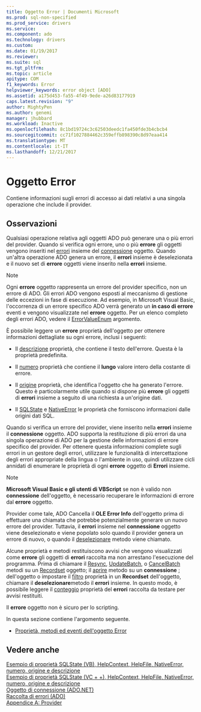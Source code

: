 ```yaml
---
title: Oggetto Error | Documenti Microsoft
ms.prod: sql-non-specified
ms.prod_service: drivers
ms.service: 
ms.component: ado
ms.technology: drivers
ms.custom: 
ms.date: 01/19/2017
ms.reviewer: 
ms.suite: sql
ms.tgt_pltfrm: 
ms.topic: article
apitype: COM
f1_keywords: Error
helpviewer_keywords: error object [ADO]
ms.assetid: a175d453-fa55-4f49-9ede-a26d83177919
caps.latest.revision: "9"
author: MightyPen
ms.author: genemi
manager: jhubbard
ms.workload: Inactive
ms.openlocfilehash: 8c1bd19724c3c62503deedc1fa450fde3b4cbcb4
ms.sourcegitcommit: cc71f1027884462c359effb898390c8d97eaa414
ms.translationtype: MT
ms.contentlocale: it-IT
ms.lasthandoff: 12/21/2017
---
```

# <a name="error-object"></a>Oggetto Error
Contiene informazioni sugli errori di accesso ai dati relativi a una singola operazione che include il provider.  
  
## <a name="remarks"></a>Osservazioni  
 Qualsiasi operazione relativa agli oggetti ADO può generare una o più errori del provider. Quando si verifica ogni errore, uno o più **errore** gli oggetti vengono inseriti nel [errori](../../../ado/reference/ado-api/errors-collection-ado.md) insieme del [connessione](../../../ado/reference/ado-api/connection-object-ado.md) oggetto. Quando un'altra operazione ADO genera un errore, il **errori** insieme è deselezionata e il nuovo set di **errore** oggetti viene inserito nella **errori** insieme.  
  
> [!NOTE]
>  Ogni **errore** oggetto rappresenta un errore del provider specifico, non un errore di ADO. Gli errori ADO vengono esposti al meccanismo di gestione delle eccezioni in fase di esecuzione. Ad esempio, in Microsoft Visual Basic, l'occorrenza di un errore specifico ADO verrà generato un **in caso di errore** eventi e vengono visualizzate nel **errore** oggetto. Per un elenco completo degli errori ADO, vedere il [ErrorValueEnum](../../../ado/reference/ado-api/errorvalueenum.md) argomento.  
  
 È possibile leggere un **errore** proprietà dell'oggetto per ottenere informazioni dettagliate su ogni errore, inclusi i seguenti:  
  
-   Il [descrizione](../../../ado/reference/ado-api/description-property.md) proprietà, che contiene il testo dell'errore. Questa è la proprietà predefinita.  
  
-   Il [numero](../../../ado/reference/ado-api/number-property-ado.md) proprietà che contiene il **lungo** valore intero della costante di errore.  
  
-   Il [origine](../../../ado/reference/ado-api/source-property-ado-error.md) proprietà, che identifica l'oggetto che ha generato l'errore. Questo è particolarmente utile quando si dispone più **errore** gli oggetti di **errori** insieme a seguito di una richiesta a un'origine dati.  
  
-   Il [SQLState](../../../ado/reference/ado-api/sqlstate-property.md) e [NativeError](../../../ado/reference/ado-api/nativeerror-property-ado.md) le proprietà che forniscono informazioni dalle origini dati SQL.  
  
 Quando si verifica un errore del provider, viene inserito nella **errori** insieme il **connessione** oggetto. ADO supporta la restituzione di più errori da una singola operazione di ADO per la gestione delle informazioni di errore specifico del provider. Per ottenere questa informazioni complete sugli errori in un gestore degli errori, utilizzare le funzionalità di intercettazione degli errori appropriate della lingua o l'ambiente in uso, quindi utilizzare cicli annidati di enumerare le proprietà di ogni **errore** oggetto di **Errori** insieme.  
  
> [!NOTE]
>  **Microsoft Visual Basic e gli utenti di VBScript** se non è valido non **connessione** dell'oggetto, è necessario recuperare le informazioni di errore dal **errore** oggetto.  
  
 Provider come tale, ADO Cancella il **OLE Error Info** dell'oggetto prima di effettuare una chiamata che potrebbe potenzialmente generare un nuovo errore del provider. Tuttavia, il **errori** insieme nel **connessione** oggetto viene deselezionato e viene popolato solo quando il provider genera un errore di nuovo, o quando il [deselezionare](../../../ado/reference/ado-api/clear-method-ado.md) metodo viene chiamato.  
  
 Alcune proprietà e metodi restituiscono avvisi che vengono visualizzati come **errore** gli oggetti di **errori** raccolta ma non arrestano l'esecuzione del programma. Prima di chiamare il [Resync](../../../ado/reference/ado-api/resync-method.md), [UpdateBatch](../../../ado/reference/ado-api/updatebatch-method.md), o [CancelBatch](../../../ado/reference/ado-api/cancelbatch-method-ado.md) metodi su un [Recordset](../../../ado/reference/ado-api/recordset-object-ado.md) oggetto; il [aprire](../../../ado/reference/ado-api/open-method-ado-connection.md) metodo su un **connessione** ; dell'oggetto o impostare il [filtro](../../../ado/reference/ado-api/filter-property.md) proprietà in un **Recordset** dell'oggetto, chiamare il **deselezionare**metodo il **errori** insieme. In questo modo, è possibile leggere il [conteggio](../../../ado/reference/ado-api/count-property-ado.md) proprietà del **errori** raccolta da testare per avvisi restituiti.  
  
 Il **errore** oggetto non è sicuro per lo scripting.  
  
 In questa sezione contiene l'argomento seguente.  
  
-   [Proprietà, metodi ed eventi dell'oggetto Error](../../../ado/reference/ado-api/error-object-properties-methods-and-events.md)  
  
## <a name="see-also"></a>Vedere anche  
 [Esempio di proprietà SQLState (VB), HelpContext, HelpFile, NativeError, numero, origine e descrizione](../../../ado/reference/ado-api/description-helpcontext-helpfile-nativeerror-number-source-example-vb.md)   
 [Esempio di proprietà SQLState (VC + +), HelpContext, HelpFile, NativeError, numero, origine e descrizione](../../../ado/reference/ado-api/description-helpcontext-helpfile-nativeerror-number-source-example-vc.md)   
 [Oggetto di connessione (ADO.NET)](../../../ado/reference/ado-api/connection-object-ado.md)   
 [Raccolta di errori (ADO)](../../../ado/reference/ado-api/errors-collection-ado.md)   
 [Appendice A: Provider](../../../ado/guide/appendixes/appendix-a-providers.md)
